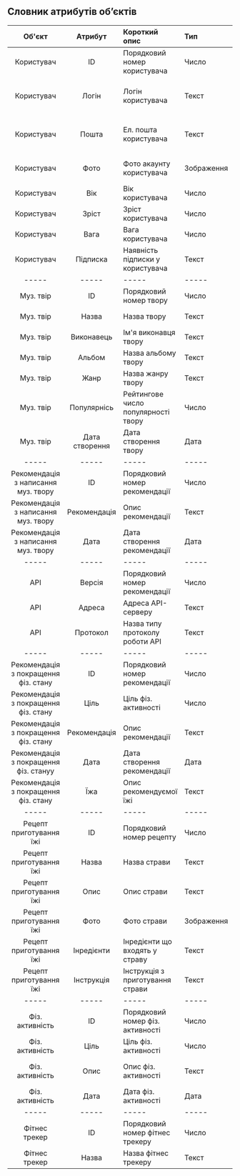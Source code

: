 ## Словник атрибутів об’єктів
|Об'єкт|Атрибут|Короткий опис|Тип|Обмеження|
|:-----:|:-----:|:-----|:-----|:-----|
|Користувач|ID|Порядковий номер користувача|Число|Значення > 0, індивідуальне значення|
|Користувач|Логін|Логін користувача|Текст|Довжина < 25 символів, індивідуальне значення|
|Користувач|Пошта|Ел. пошта користувача|Текст|Довжина < 64 символів, індивідуальне значення|
|Користувач|Фото|Фото акаунту користувача|Зображення|Розмір зображення < 10 МБ|
|Користувач|Вік|Вік користувача|Число|Значення > 0|
|Користувач|Зріст|Зріст користувача|Число|Значення > 0|
|Користувач|Вага|Вага користувача|Число|Значення > 0|
|Користувач|Підписка|Наявність підписки у користувача|Текст|Не пусте значення|
|-----|-----|-----|-----|-----|
|Муз. твір|ID|Порядковий номер твору|Число|Значення > 0|
|Муз. твір|Назва|Назва твору|Текст|Довжина < 64 символів|
|Муз. твір|Виконавець|Ім'я виконавця твору|Текст|Довжина < 64 символів|
|Муз. твір|Альбом|Назва альбому твору|Текст|Довжина < 64 символів|
|Муз. твір|Жанр|Назва жанру твору|Текст|Довжина < 64 символів|
|Муз. твір|Популярнісь|Рейтингове число популярності твору|Число|Значення > 0|
|Муз. твір|Дата створення|Дата створення твору|Дата|Значення > 0|
|-----|-----|-----|-----|-----|
|Рекомендація з написання муз. твору|ID|Порядковий номер рекомендації|Число|Значення > 0, індивідуальне значення|
|Рекомендація з написання муз. твору|Рекомендація|Опис рекомендації|Текст|Довжина < 2048 символів|
|Рекомендація з написання муз. твору|Дата|Дата створення рекомендації|Дата|Значення > 0|
|-----|-----|-----|-----|-----|
|API|Версія|Порядковий номер рекомендації|Число|Значення > 0, індивідуальне значення|
|API|Адреса|Адреса API-серверу|Текст|Довжина < 256 символів|
|API|Протокол|Назва типу протоколу роботи API|Текст|Довжина < 64 символів|
|-----|-----|-----|-----|-----|
|Рекомендація з покращення фіз. стану|ID|Порядковий номер рекомендації|Число|Значення > 0, індивідуальне значення|
|Рекомендація з покращення фіз. стану|Ціль|Ціль фіз. активності|Число|Значення > 0|
|Рекомендація з покращення фіз. стану|Рекомендація|Опис рекомендації|Текст|Довжина < 2048 символів|
|Рекомендація з покращення фіз. стануу|Дата|Дата створення рекомендації|Дата|Значення > 0|
|Рекомендація з покращення фіз. стану|Їжа|Опис рекомендуємої їжі|Текст|Довжина < 2048 символів|
|-----|-----|-----|-----|-----|
|Рецепт приготування їжі|ID|Порядковий номер рецепту|Число|Значення > 0|
|Рецепт приготування їжі|Назва|Назва страви|Текст|Довжина < 64 символів|
|Рецепт приготування їжі|Опис|Опис страви|Текст|Довжина < 2048 символів|
|Рецепт приготування їжі|Фото|Фото страви|Зображення|Розмір зображення < 10 МБ|
|Рецепт приготування їжі|Інредієнти|Інредієнти що входять у страву|Текст|Довжина < 2048 символів|
|Рецепт приготування їжі|Інструкція|Інструкція з приготування страви|Текст|Довжина < 2048 символів|
|-----|-----|-----|-----|-----|
|Фіз. активність|ID|Порядковий номер фіз. активності|Число|Значення > 0, індивідуальне значення|
|Фіз. активність|Ціль|Ціль фіз. активності|Число|Значення > 0|
|Фіз. активність|Опис|Опис фіз. активності|Текст|Довжина < 2048 символів|
|Фіз. активність|Дата|Дата фіз. активності|Дата|Значення > 0|
|-----|-----|-----|-----|-----|
|Фітнес трекер|ID|Порядковий номер фітнес трекеру|Число|Значення > 0, індивідуальне значення|
|Фітнес трекер|Назва|Назва фітнес трекеру|Текст|Довжина < 64 символів|
